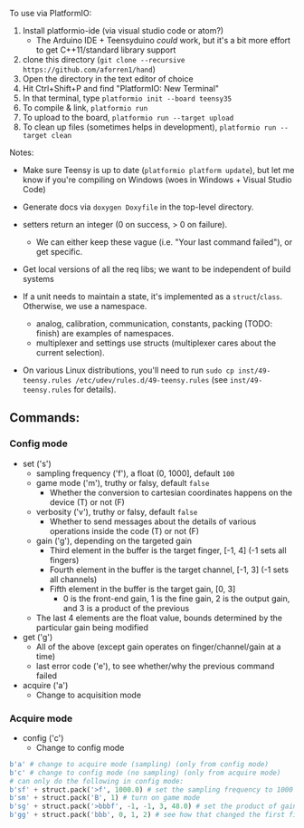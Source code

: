 
To use via PlatformIO:

1. Install platformio-ide (via visual studio code or atom?)
    - The Arduino IDE + Teensyduino *could* work, but it's a bit more effort to get C++11/standard library support
2. clone this directory (`git clone --recursive https://github.com/aforren1/hand`)
3. Open the directory in the text editor of choice
4. Hit Ctrl+Shift+P and find "PlatformIO: New Terminal"
5. In that terminal, type `platformio init --board teensy35`
6. To compile & link, `platformio run`
7. To upload to the board, `platformio run --target upload`
8. To clean up files (sometimes helps in development), `platformio run --target clean`

Notes:
 - Make sure Teensy is up to date (`platformio platform update`), but let me know if you're compiling on Windows (woes in Windows + Visual Studio Code)
 - Generate docs via `doxygen Doxyfile` in the top-level directory.

 - setters return an integer (0 on success, > 0 on failure).
   - We can either keep these vague (i.e. "Your last command failed"), or get specific.
 - Get local versions of all the req libs; we want to be independent of build systems
 - If a unit needs to maintain a state, it's implemented as a `struct`/`class`. Otherwise, we use a namespace.
   - analog, calibration, communication, constants, packing (TODO: finish) are examples of namespaces.
   - multiplexer and settings use structs (multiplexer cares about the current selection).
 - On various Linux distributions, you'll need to run `sudo cp inst/49-teensy.rules /etc/udev/rules.d/49-teensy.rules` (see `inst/49-teensy.rules` for details).

## Commands:

### Config mode
- set ('s')
  - sampling frequency ('f'), a float (0, 1000], default `100`
  - game mode ('m'), truthy or falsy, default `false`
    - Whether the conversion to cartesian coordinates happens on the device (T) or not (F)
  - verbosity ('v'), truthy or falsy, default `false`
    - Whether to send messages about the details of various operations inside the code (T) or not (F)
  - gain ('g'), depending on the targeted gain
    - Third element in the buffer is the target finger, [-1, 4] (-1 sets all fingers)
    - Fourth element in the buffer is the target channel, [-1, 3] (-1 sets all channels)
    - Fifth element in the buffer is the target gain, [0, 3]
      - 0 is the front-end gain, 1 is the fine gain, 2 is the output gain, and 3 is a product of the previous
  - The last 4 elements are the float value, bounds determined by the particular gain being modified
- get ('g')
  - All of the above (except gain operates on finger/channel/gain at a time)
  - last error code ('e'), to see whether/why the previous command failed
- acquire ('a')
  - Change to acquisition mode
### Acquire mode
- config ('c')
  - Change to config mode

```python
b'a' # change to acquire mode (sampling) (only from config mode)
b'c' # change to config mode (no sampling) (only from acquire mode)
# can only do the following in config mode:
b'sf' + struct.pack('>f', 1000.0) # set the sampling frequency to 1000 Hz
b'sm' + struct.pack('B', 1) # turn on game mode
b'sg' + struct.pack('>bbbf', -1, -1, 3, 48.0) # set the product of gains across all fingers & channels to 48.0
b'gg' + struct.pack('bbb', 0, 1, 2) # see how that changed the first finger, second channel, output gain

```